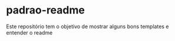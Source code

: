 # padrao-readme
Este repositório tem o objetivo de mostrar alguns bons templates e entender o readme
